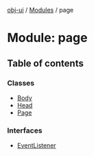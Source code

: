 [obj-ui](../README.md) / [Modules](../modules.md) / page

# Module: page

## Table of contents

### Classes

- [Body](../classes/page.Body.md)
- [Head](../classes/page.Head.md)
- [Page](../classes/page.Page.md)

### Interfaces

- [EventListener](../interfaces/page.EventListener.md)
